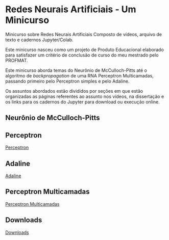 
# Redes Neurais Artificiais - Um Minicurso
Minicurso sobre Redes Neurais Artificiais Composto de vídeos, arquivo de texto e cadernos Jupyter/Colab.

Este minicurso nasceu como um projeto de Produto Educacional elaborado para satisfazer um critério de conclusão de curso do meu mestrado pelo PROFMAT.

Este minicurso aborda temas do Neurônio de McCulloch-Pitts até o algoritmo de _backpropagation_ de uma RNA Perceptron Multicamadas, passando primeiro pelo Perceptron simples e pelo Adaline.

Os assuntos abordados estão divididos por seções em que estão organizadas as páginas referentes ao assunto nos vídeos, na dissertação e os links para os cadernos do Jupyter para download ou execução online. 

## Neurônio de McCulloch-Pitts

## Perceptron
[Perceptron](./paginas/per.md)
## Adaline
[Adaline](./paginas/ada.md)
## Perceptron Multicamadas
[Perceptron Multicamadas](./paginas/pmc.md)

## Downloads

[Downloads](./downloads/downloads.md)
